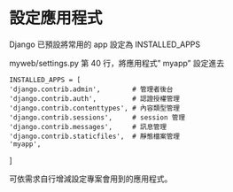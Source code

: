 # 設定應用程式

Django 已預設將常用的 app 設定為 INSTALLED_APPS 


myweb/settings.py
第 40 行，將應用程式” myapp” 設定進去

    INSTALLED_APPS = [
    'django.contrib.admin',        # 管理者後台
    'django.contrib.auth',         # 認證授權管理
    'django.contrib.contenttypes', # 內容類型管理
    'django.contrib.sessions',     # session 管理
    'django.contrib.messages',     # 訊息管理
    'django.contrib.staticfiles',  # 靜態檔案管理
    'myapp',
]


可依需求自行增減設定專案會用到的應用程式。

